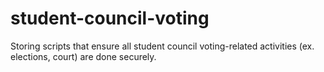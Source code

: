 # student-council-voting
Storing scripts that ensure all student council voting-related activities (ex. elections, court) are done securely.
